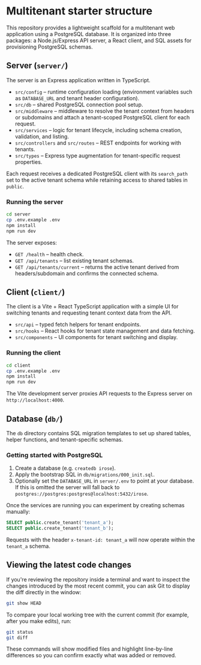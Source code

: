 # Multitenant starter structure

This repository provides a lightweight scaffold for a multitenant web application using a PostgreSQL database. It is organized into three packages: a Node.js/Express API server, a React client, and SQL assets for provisioning PostgreSQL schemas.

## Server (`server/`)

The server is an Express application written in TypeScript.

- `src/config` – runtime configuration loading (environment variables such as `DATABASE_URL` and tenant header configuration).
- `src/db` – shared PostgreSQL connection pool setup.
- `src/middleware` – middleware to resolve the tenant context from headers or subdomains and attach a tenant-scoped PostgreSQL client for each request.
- `src/services` – logic for tenant lifecycle, including schema creation, validation, and listing.
- `src/controllers` and `src/routes` – REST endpoints for working with tenants.
- `src/types` – Express type augmentation for tenant-specific request properties.

Each request receives a dedicated PostgreSQL client with its `search_path` set to the active tenant schema while retaining access to shared tables in `public`.

### Running the server

```bash
cd server
cp .env.example .env
npm install
npm run dev
```

The server exposes:

- `GET /health` – health check.
- `GET /api/tenants` – list existing tenant schemas.
- `GET /api/tenants/current` – returns the active tenant derived from headers/subdomain and confirms the connected schema.

## Client (`client/`)

The client is a Vite + React TypeScript application with a simple UI for switching tenants and requesting tenant context data from the API.

- `src/api` – typed fetch helpers for tenant endpoints.
- `src/hooks` – React hooks for tenant state management and data fetching.
- `src/components` – UI components for tenant switching and display.

### Running the client

```bash
cd client
cp .env.example .env
npm install
npm run dev
```

The Vite development server proxies API requests to the Express server on `http://localhost:4000`.

## Database (`db/`)

The `db` directory contains SQL migration templates to set up shared tables, helper functions, and tenant-specific schemas.

### Getting started with PostgreSQL

1. Create a database (e.g. `createdb irose`).
2. Apply the bootstrap SQL in `db/migrations/000_init.sql`.
3. Optionally set the `DATABASE_URL` in `server/.env` to point at your database. If this is
   omitted the server will fall back to `postgres://postgres:postgres@localhost:5432/irose`.

Once the services are running you can experiment by creating schemas manually:

```sql
SELECT public.create_tenant('tenant_a');
SELECT public.create_tenant('tenant_b');
```

Requests with the header `x-tenant-id: tenant_a` will now operate within the `tenant_a` schema.

## Viewing the latest code changes

If you're reviewing the repository inside a terminal and want to inspect the
changes introduced by the most recent commit, you can ask Git to display the
diff directly in the window:

```bash
git show HEAD
```

To compare your local working tree with the current commit (for example, after
you make edits), run:

```bash
git status
git diff
```

These commands will show modified files and highlight line-by-line
differences so you can confirm exactly what was added or removed.
